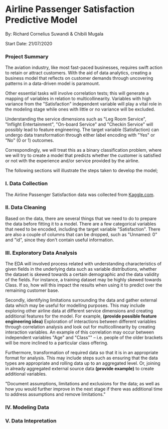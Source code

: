 # Airline Passenger Satisfaction Predictive Model

By: Richard Cornelius Suwandi & Chibili Mugala

Start Date: 21/07/2020

### Project Summary

The aviation industry, like most fast-paced businesses, requires swift action to retain or attract customers. With the aid of data analytics, creating a business model that reflects on customer demands through uncovering patterns in a data-driven model is paramount. 

Other essential tasks will involve correlation tests; this will generate a mapping of variables in relation to multicollinearity. Variables with high variance from the "Satisfaction" independent variable will play a vital role in the modeling stage while ones with little or no variance will be excluded. 

Understanding the service dimensions such as "Leg Room Service", "Inflight Entertainment", "On-board Service" and "Checkin Service" will possibly lead to feature engineering. The target variable (Satisfaction) can undergo data transformation through either label encoding with "Yes" or "No" (0 or 1) outcomes. 

Correspondingly, we will treat this as a binary classification problem, where we will try to create a model that predicts whether the customer is satisfied or not with the experience and/or service provided by the airline.

The following sections will illustrate the steps taken to develop the model;

### I. Data Collection

The Airline Passenger Satisfaction data was collected from [Kaggle.com](https://www.kaggle.com/teejmahal20/airline-passenger-satisfaction). 

### II. Data Cleaning

Based on the data, there are several things that we need to do to prepare the data before fitting it to a model. There are a few categorical variables that need to be encoded, including the target variable "Satisfaction". There are also a couple of columns that can be dropped, such as "Unnamed: 0" and "id", since they don't contain useful information.

### III. Exploratory Data Analysis


The EDA will involved process related with understanding characteristics of given fields in the underlying data such as variable distributions, whether the dataset is skewed towards a certain demographic and the data validity of the fields. For  instance, a training dataset may be highly skewed towards  Class. If so, how will this impact the results when usingit to predict over the remaining customer base.

Secondly, identifying limitations surrounding the data and gather external data which may be useful for modelling purposes. This may include exploring other airline data at different service dimensions and creating additional features for the model. For example,  **(provide possible feature engineering idea)**Exploration of interactions between different variables through correlation analysis and look out for multicollinearity by creating interaction variables. An example of this correlation may occur between independent variables "Age" and "Class"" – i.e. people of the older brackets will be more inclined to a particular class offering.
Furthermore, transformation of required data so that it is in an appropriate format for analysis. This may include steps such as ensuring that the data types are appropriate and rolling data up to an aggregated level. Or, joining in alreadyaggregated external source data **(provide example)** to create additional variables."Document assumptions, limitations and exclusions for the data; as well as how you would further improve in the next stage if there was additional time to address assumptions and remove limitations."

### IV. Modeling Data



### V. Data Intepretation


